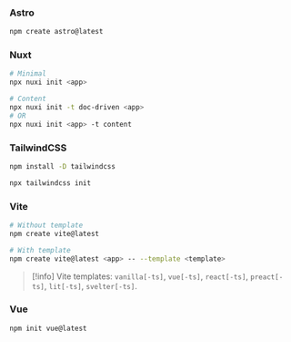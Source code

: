 ### Astro

```bash
npm create astro@latest
```
### Nuxt

```bash
# Minimal
npx nuxi init <app>

# Content
npx nuxi init -t doc-driven <app>
# OR
npx nuxi init <app> -t content
```
### TailwindCSS

```bash
npm install -D tailwindcss

npx tailwindcss init
```
### Vite

```bash
# Without template
npm create vite@latest

# With template
npm create vite@latest <app> -- --template <template>
```

> [!info]
> Vite templates: `vanilla[-ts]`, `vue[-ts]`, `react[-ts]`, `preact[-ts]`, `lit[-ts]`, `svelter[-ts]`.

### Vue

```bash
npm init vue@latest
```